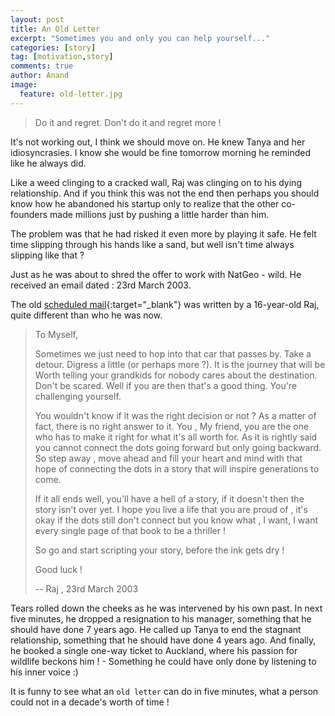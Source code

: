 ```yaml
---
layout: post
title: An Old Letter
excerpt: "Sometimes you and only you can help yourself..."
categories: [story]
tag: [motivation,story]
comments: true
author: Anand
image:
  feature: old-letter.jpg
---
```


> Do it and regret. Don't do it and regret more !

It's not working out, I think we should move on. He knew Tanya and her idiosyncrasies. I know 
she would be fine tomorrow morning he reminded like he always did.

Like a weed clinging to a cracked wall, Raj was clinging on to his dying relationship.
And if you think this was not the end then perhaps you should know how he abandoned his startup only to realize
that the other co-founders made millions just by pushing a little harder than him.

The problem was that he had risked it even more by playing it safe. He felt time slipping through his hands like a sand, but well isn't time always slipping like  that ?

Just as he was about to shred the offer to work with NatGeo - wild. He received an email dated : 23rd March 2003.

The old [scheduled mail](https://www.futureme.org/){:target="_blank"} was written by a 16-year-old Raj, quite different than who he was now.


>To Myself,
>
>Sometimes we just need to hop into that car that passes by. Take a detour. Digress a little (or perhaps more ?). 
>It is the journey that will be Worth telling your grandkids for nobody cares about the destination.
>Don't be scared. Well if you are then that's a good thing. You're challenging yourself.
>
>You wouldn't know if it was the right decision or not ? As a matter of fact, there is no right answer to it.
>You , My friend, you are the one who has to make it right for what it's all worth for.
>As it is rightly said you cannot connect the dots going forward but only going backward.
>So step away , move ahead and fill your heart and mind with that hope of connecting the dots in a story that will inspire generations to come.
>
>If it all ends well, you'll have a hell of a story, if it doesn't then the story isn't over yet. 
>I hope you live a life that you are proud of , it's okay if the dots still don't connect 
>but you know what , I want, I want every single page of that book to be a thriller !
>
>So go and start scripting your story, before the ink gets dry !
>
>Good luck ! 
>
>-- Raj , 23rd March 2003

Tears rolled down the cheeks as he was intervened by his own past. In next five minutes, he dropped a resignation to his manager, something that he should have done 7 years ago. He called up Tanya to end the stagnant relationship, something that he should have done 4 years ago. And finally, he booked a single one-way ticket to Auckland, where his passion for wildlife beckons him ! - Something he could have only done by listening to his inner voice :)

It is funny to see what an ```old letter``` can do in five minutes, what a person could not in a decade's worth of time !